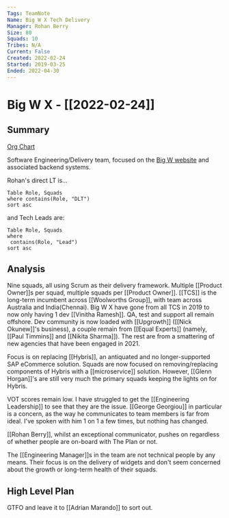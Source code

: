 ```yaml
---
Tags: TeamNote
Name: Big W X Tech Delivery
Manager: Rohan Berry
Size: 80
Squads: 10
Tribes: N/A
Current: False
Created: 2022-02-24
Started: 2019-03-25
Ended: 2022-04-30
---
```


# Big W X - [[2022-02-24]]
## Summary
[Org Chart](https://miro.com/app/board/o9J_lV1z_RA=/)

Software Engineering/Delivery team, focused on the [Big W website](bigw.com.au) and associated backend systems. 

Rohan's direct LT is...
```dataview
Table Role, Squads
where contains(Role, "DLT")
sort asc
```

and Tech Leads are:
```dataview
Table Role, Squads
where 
 contains(Role, "Lead")
sort asc
```

## Analysis
Nine squads, all using Scrum as their delivery framework. Multiple [[Product Owner]]s per squad, multiple squads per [[Product Owner]].
[[TCS]] is the long-term incumbent across [[Woolworths Group]], with team across Australia and India(Chennai). Big W X have gone from all TCS in 2019 to now only having 1 dev [[Vinitha Ramesh]]. QA, test and support all remain offshore. Dev community is now loaded with [[Upgrowth]] ([[Nick Okunew]]'s business), a couple remain from [[Equal Experts]] (namely, [[Paul Timmins]] and [[Nikita Sharma]]). The rest are from a smattering of new agencies that have been engaged in 2021.

Focus is on replacing [[Hybris]], an antiquated and no longer-supported SAP eCommerce solution. Squads are now focused on removing/replacing components of Hybris with a [[microservice]] solution. However, [[Glenn Horgan]]'s are still very much the primary squads keeping the lights on for Hybris.

VOT scores remain low. I have struggled to get the [[Engineering Leadership]] to see that they are the issue. [[George Georgiou]] in particular is a concern, as the way he communicates to team members is far from ideal. I've spoken with him 1 on 1 a few times, but nothing has changed.

[[Rohan Berry]], whilst an exceptional communicator, pushes on regardless of whether people are on-board with The Plan or not.

The [[Engineering Manager]]s in the team are not technical people by any means. Their focus is on the delivery of widgets and don't seem concerned about the growth or long-term health of their squads.

## High Level Plan
GTFO and leave it to [[Adrian Marando]] to sort out.